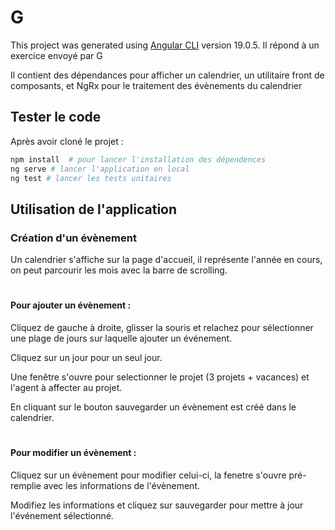# G

This project was generated using [Angular CLI](https://github.com/angular/angular-cli) version 19.0.5.
Il répond à un exercice envoyé par G

Il contient des dépendances pour afficher un calendrier, un utilitaire front de composants, et NgRx pour le traitement des évènements du calendrier

## Tester le code

Après avoir cloné le projet :
```bash
npm install  # pour lancer l'installation des dépendences
ng serve # lancer l'application en local
ng test # lancer les tests unitaires
```

## Utilisation de l'application

### Création d'un évènement
Un calendrier s'affiche sur la page d'accueil, il représente l'année en cours, on peut parcourir les mois avec la barre de scrolling.
#
#### Pour ajouter un évènement : 

Cliquez de gauche à droite, glisser la souris et relachez pour sélectionner une plage de jours sur laquelle ajouter un événement.

Cliquez sur un jour pour un seul jour.

Une fenêtre s'ouvre pour selectionner le projet (3 projets + vacances) et l'agent à affecter au projet.

En cliquant sur le bouton sauvegarder un évènement est créé dans le calendrier.

#
#### Pour modifier un évènement : 

Cliquez sur un évènement pour modifier celui-ci, la fenetre s'ouvre pré-remplie avec les informations de l'évènement.

Modifiez les informations et cliquez sur sauvegarder pour mettre à jour l'événement sélectionné.


